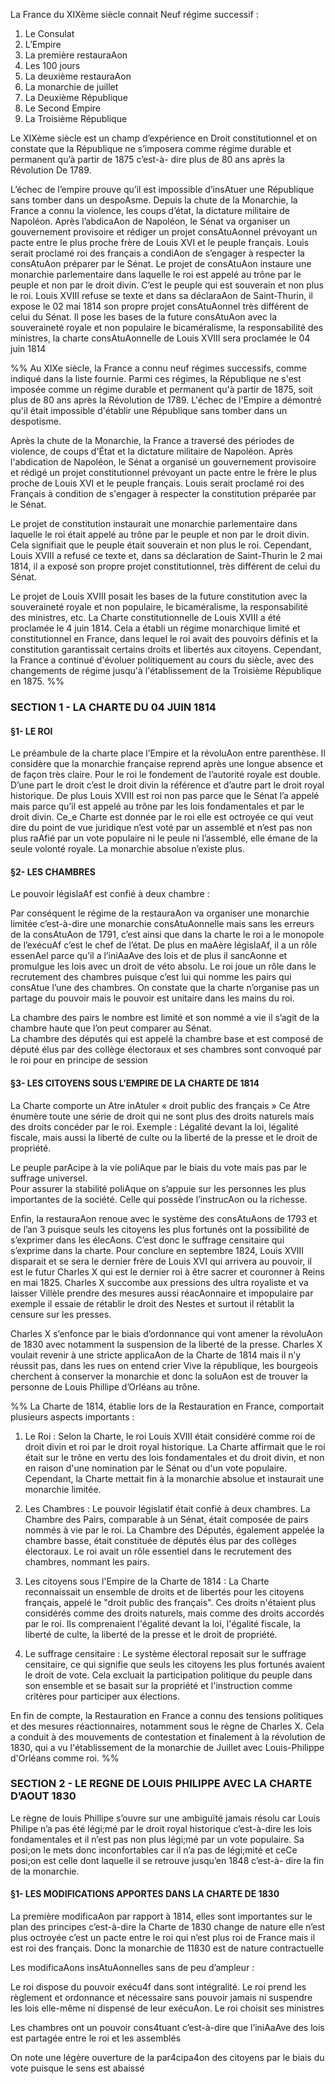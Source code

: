 La France du XIXème siècle connait Neuf régime successif :

1. Le Consulat
2. L’Empire
3. La première restauraAon
4. Les 100 jours
5. La deuxième restauraAon
6. La monarchie de juillet
7. La Deuxième République
8. Le Second Empire
9. La Troisième République

Le XIXème siècle est un champ d’expérience en Droit constitutionnel et on constate que la République ne s’imposera comme régime durable et permanent qu’à partir de 1875 c’est-à- dire plus de 80 ans après la Révolution De 1789.

L’échec de l’empire prouve qu’il est impossible d’insAtuer une République sans tomber dans un despoAsme. Depuis la chute de la Monarchie, la France a connu la violence, les coups d’état, la dictature militaire de Napoléon. Après l’abdicaAon de Napoléon, le Sénat va organiser un gouvernement provisoire et rédiger un projet consAtuAonnel prévoyant un pacte entre le plus proche frère de Louis XVI et le peuple français. Louis serait proclamé roi des français a condiAon de s’engager à respecter la consAtuAon préparer par le Sénat. Le projet de consAtuAon instaure une monarchie parlementaire dans laquelle le roi est appelé au trône par le peuple et non par le droit divin. C’est le peuple qui est souverain et non plus le roi. Louis XVIII refuse se texte et dans sa déclaraAon de Saint-Thurin, il expose le 02 mai 1814 son propre projet consAtuAonnel très différent de celui du Sénat. Il pose les bases de la future consAtuAon avec la souveraineté royale et non populaire le bicaméralisme, la responsabilité des ministres, la charte consAtuAonnelle de Louis XVIII sera proclamée le 04 juin 1814

%%
Au XIXe siècle, la France a connu neuf régimes successifs, comme indiqué dans la liste fournie. Parmi ces régimes, la République ne s'est imposée comme un régime durable et permanent qu'à partir de 1875, soit plus de 80 ans après la Révolution de 1789. L'échec de l'Empire a démontré qu'il était impossible d'établir une République sans tomber dans un despotisme.

Après la chute de la Monarchie, la France a traversé des périodes de violence, de coups d'État et la dictature militaire de Napoléon. Après l'abdication de Napoléon, le Sénat a organisé un gouvernement provisoire et rédigé un projet constitutionnel prévoyant un pacte entre le frère le plus proche de Louis XVI et le peuple français. Louis serait proclamé roi des Français à condition de s'engager à respecter la constitution préparée par le Sénat.

Le projet de constitution instaurait une monarchie parlementaire dans laquelle le roi était appelé au trône par le peuple et non par le droit divin. Cela signifiait que le peuple était souverain et non plus le roi. Cependant, Louis XVIII a refusé ce texte et, dans sa déclaration de Saint-Thurin le 2 mai 1814, il a exposé son propre projet constitutionnel, très différent de celui du Sénat.

Le projet de Louis XVIII posait les bases de la future constitution avec la souveraineté royale et non populaire, le bicaméralisme, la responsabilité des ministres, etc. La Charte constitutionnelle de Louis XVIII a été proclamée le 4 juin 1814. Cela a établi un régime monarchique limité et constitutionnel en France, dans lequel le roi avait des pouvoirs définis et la constitution garantissait certains droits et libertés aux citoyens. Cependant, la France a continué d'évoluer politiquement au cours du siècle, avec des changements de régime jusqu'à l'établissement de la Troisième République en 1875.
%%

### SECTION 1 - LA CHARTE DU 04 JUIN 1814

#### §1- LE ROI

Le préambule de la charte place l’Empire et la révoluAon entre parenthèse. Il considère que la monarchie française reprend après une longue absence et de façon très claire. Pour le roi le fondement de l’autorité royale est double. D’une part le droit c’est le droit divin la référence et d’autre part le droit royal historique. De plus Louis XVIII est roi non pas parce que le Sénat l’a appelé mais parce qu’il est appelé au trône par les lois fondamentales et par le droit divin. Ce_e Charte est donnée par le roi elle est octroyée ce qui veut dire du point de vue juridique n’est voté par un assemblé et n’est pas non plus raAfié par un vote populaire ni le peule ni l’assemblé, elle émane de la seule volonté royale. La monarchie absolue n’existe plus.

#### §2- LES CHAMBRES  
Le pouvoir législaAf est confié à deux chambre :

Par conséquent le régime de la restauraAon va organiser une monarchie limitée c’est-à-dire une monarchie consAtuAonnelle mais sans les erreurs de la consAtuAon de 1791, c’est ainsi que dans la charte le roi a le monopole de l’exécuAf c’est le chef de l’état. De plus en maAère législaAf, il a un rôle essenAel parce qu’il a l’iniAaAve des lois et de plus il sancAonne et promulgue les lois avec un droit de véto absolu. Le roi joue un rôle dans le recrutement des chambres puisque c’est lui qui nomme les pairs qui consAtue l’une des chambres. On constate que la charte n’organise pas un partage du pouvoir mais le pouvoir est unitaire dans les mains du roi.

La chambre des pairs le nombre est limité et son nommé a vie il s’agit de la chambre haute que l’on peut comparer au Sénat.  
La chambre des députés qui est appelé la chambre base et est composé de député élus par des collège électoraux et ses chambres sont convoqué par le roi pour en principe de session

#### §3- LES CITOYENS SOUS L’EMPIRE DE LA CHARTE DE 1814

La Charte comporte un Atre inAtuler « droit public des français » Ce Atre énumère toute une série de droit qui ne sont plus des droits naturels mais des droits concéder par le roi. Exemple : Légalité devant la loi, légalité fiscale, mais aussi la liberté de culte ou la liberté de la presse et le droit de propriété.

Le peuple parAcipe à la vie poliAque par le biais du vote mais pas par le suffrage universel.  
Pour assurer la stabilité poliAque on s’appuie sur les personnes les plus importantes de la société. Celle qui possède l’instrucAon ou la richesse.

Enfin, la restauraAon renoue avec le système des consAtuAons de 1793 et de l’an 3 puisque seuls les citoyens les plus fortunés ont la possibilité de s’exprimer dans les élecAons. C’est donc le suffrage censitaire qui s’exprime dans la charte. Pour conclure en septembre 1824, Louis XVIII disparait et se sera le dernier frère de Louis XVI qui arrivera au pouvoir, il est le futur Charles X qui est le dernier roi à être sacrer et couronner à Reins en mai 1825. Charles X succombe aux pressions des ultra royaliste et va laisser Villèle prendre des mesures aussi réacAonnaire et impopulaire par exemple il essaie de rétablir le droit des Nestes et surtout il rétablit la censure sur les presses.

Charles X s’enfonce par le biais d’ordonnance qui vont amener la révoluAon de 1830 avec notamment la suspension de la liberté de la presse. Charles X voulait revenir à une stricte applicaAon de la Charte de 1814 mais il n’y réussit pas, dans les rues on entend crier Vive la république, les bourgeois cherchent à conserver la monarchie et donc la soluAon est de trouver la personne de Louis Phillipe d’Orléans au trône.

%%
La Charte de 1814, établie lors de la Restauration en France, comportait plusieurs aspects importants :

1. Le Roi : Selon la Charte, le roi Louis XVIII était considéré comme roi de droit divin et roi par le droit royal historique. La Charte affirmait que le roi était sur le trône en vertu des lois fondamentales et du droit divin, et non en raison d'une nomination par le Sénat ou d'un vote populaire. Cependant, la Charte mettait fin à la monarchie absolue et instaurait une monarchie limitée.

2. Les Chambres : Le pouvoir législatif était confié à deux chambres. La Chambre des Pairs, comparable à un Sénat, était composée de pairs nommés à vie par le roi. La Chambre des Députés, également appelée la chambre basse, était constituée de députés élus par des collèges électoraux. Le roi avait un rôle essentiel dans le recrutement des chambres, nommant les pairs.

3. Les citoyens sous l'Empire de la Charte de 1814 : La Charte reconnaissait un ensemble de droits et de libertés pour les citoyens français, appelé le "droit public des français". Ces droits n'étaient plus considérés comme des droits naturels, mais comme des droits accordés par le roi. Ils comprenaient l'égalité devant la loi, l'égalité fiscale, la liberté de culte, la liberté de la presse et le droit de propriété.

4. Le suffrage censitaire : Le système électoral reposait sur le suffrage censitaire, ce qui signifie que seuls les citoyens les plus fortunés avaient le droit de vote. Cela excluait la participation politique du peuple dans son ensemble et se basait sur la propriété et l'instruction comme critères pour participer aux élections.

En fin de compte, la Restauration en France a connu des tensions politiques et des mesures réactionnaires, notamment sous le règne de Charles X. Cela a conduit à des mouvements de contestation et finalement à la révolution de 1830, qui a vu l'établissement de la monarchie de Juillet avec Louis-Philippe d'Orléans comme roi.
%%

### SECTION 2 - LE REGNE DE LOUIS PHILIPPE AVEC LA CHARTE D’AOUT 1830

Le règne de louis Phillipe s’ouvre sur une ambiguïté jamais résolu car Louis Philipe n’a pas été légi;mé par le droit royal historique c’est-à-dire les lois fondamentales et il n’est pas non plus légi;mé par un vote populaire. Sa posi;on le mets donc inconfortables car il n’a pas de légi;mité et ceCe posi;on est celle dont laquelle il se retrouve jusqu’en 1848 c’est-à- dire la fin de la monarchie.

#### §1- LES MODIFICATIONS APPORTES DANS LA CHARTE DE 1830

La première modificaAon par rapport à 1814, elles sont importantes sur le plan des principes c’est-à-dire la Charte de 1830 change de nature elle n’est plus octroyée c’est un pacte entre le roi qui n’est plus roi de France mais il est roi des français. Donc la monarchie de 11830 est de nature contractuelle

Les modificaAons insAtuAonnelles sans de peu d’ampleur :

Le roi dispose du pouvoir exécu4f dans sont intégralité. Le roi prend les règlement et ordonnance et nécessaire sans pouvoir jamais ni suspendre les lois elle-même ni dispensé de leur exécuAon. Le roi choisit ses ministres

Les chambres ont un pouvoir cons4tuant c’est-à-dire que l’iniAaAve des lois est partagée entre le roi et les assemblés

On note une légère ouverture de la par4cipa4on des citoyens par le biais du vote puisque le sens est abaissé
